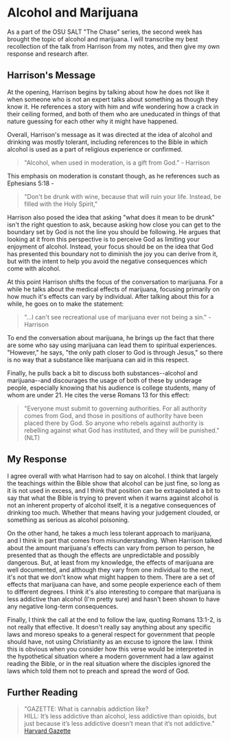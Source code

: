 # Alcohol and Marijuana
As a part of the OSU SALT "The Chase" series, the second week has brought the topic of alcohol and marijuana. I will transcribe my best recollection of the talk from Harrison from my notes, and then give my own response and research after.

## Harrison's Message
At the opening, Harrison begins by talking about how he does not like it when someone who is not an expert talks about something as though they know it. He references a story with him and wife wondering how a crack in their ceiling formed, and both of them who are uneducated in things of that nature guessing for each other why it might have happened.

Overall, Harrison's message as it was directed at the idea of alcohol and drinking was mostly tolerant, including references to the Bible in which alcohol is used as a part of religious experience or confirmed.
 > "Alcohol, when used in moderation, is a gift from God." - Harrison

This emphasis on moderation is constant though, as he references such as Ephesians 5:18 - 
 > "Don't be drunk with wine, because that will ruin your life. Instead, be filled with the Holy Spirit,"

Harrison also posed the idea that asking "what does it mean to be drunk" isn't the right question to ask, because asking how close you can get to the boundary set by God is not the line you should be following. He argues that looking at it from this perspective is to perceive God as limiting your enjoyment of alcohol. Instead, your focus should be on the idea that God has presented this boundary not to diminish the joy you can derive from it, but with the intent to help you avoid the negative consequences which come with alcohol.

At this point Harrison shifts the focus of the conversation to marijuana. For a while he talks about the medical effects of marijuana, focusing primarily on how much it's effects can vary by individual. After talking about this for a while, he goes on to make the statement:
 > "...I can't see recreational use of marijuana ever not being a sin." - Harrison

To end the conversation about marijuana, he brings up the fact that there are some who say using marijuana can lead them to spiritual experiences. "However," he says, "the only path closer to God is through Jesus," so there is no way that a substance like marijuana can aid in this respect.

Finally, he pulls back a bit to discuss both substances--alcohol and marijuana--and discourages the usage of both of these by underage people, especially knowing that his audience is college students, many of whom are under 21. He cites the verse Romans 13 for this effect:
 > "Everyone must submit to governing authorities. For all authority comes from God, and those in positions of authority have been placed there by God. So anyone who rebels against authority is rebelling against what God has instituted, and they will be punished." (NLT)
## My Response
I agree overall with what Harrison had to say on alcohol. I think that largely the teachings within the Bible show that alcohol can be just fine, so long as it is not used in excess, and I think that position can be extrapolated a bit to say that what the Bible is trying to prevent when it warns against alcohol is not an inherent property of alcohol itself, it is a negative consequences of drinking too much. Whether that means having your judgement clouded, or something as serious as alcohol poisoning.  

On the other hand, he takes a much less tolerant approach to marijuana, and I think in part that comes from misunderstanding. When Harrison talked about the amount marijuana's effects can vary from person to person, he presented that as though the effects are unpredictable and possibly dangerous. But, at least from my knowledge, the effects of marijuana are well documented, and although they vary from one individual to the next, it's not that we don't know what might happen to them. There are a set of effects that marijuana can have, and some people experience each of them to different degrees. I think it's also interesting to compare that marijuana is less addictive than alcohol (I'm pretty sure) and hasn't been shown to have any negative long-term consequences.  

Finally, I think the call at the end to follow the law, quoting Romans 13:1-2, is not really that effective. It doesn't really say anything about any specific laws and moreso speaks to a general respect for government that people should have, not using Christianity as an excuse to ignore the law. I think this is obvious when you consider how this verse would be interpreted in the hypothetical situation where a modern government had a law against reading the Bible, or in the real situation where the disciples ignored the laws which told them not to preach and spread the word of God.

## Further Reading
 > "GAZETTE: What is cannabis addiction like?  
 > HILL: It’s less addictive than alcohol, less addictive than opioids, but just because it’s less addictive doesn’t mean that it’s not addictive."  
 [Harvard Gazette](https://news.harvard.edu/gazette/story/2020/02/professor-explores-marijuanas-safe-use-and-addiction/)